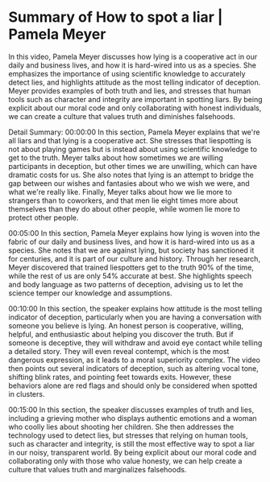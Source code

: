 # Summary of How to spot a liar | Pamela Meyer

In this video, Pamela Meyer discusses how lying is a cooperative act in our daily and business lives, and how it is hard-wired into us as a species. She emphasizes the importance of using scientific knowledge to accurately detect lies, and highlights attitude as the most telling indicator of deception. Meyer provides examples of both truth and lies, and stresses that human tools such as character and integrity are important in spotting liars. By being explicit about our moral code and only collaborating with honest individuals, we can create a culture that values truth and diminishes falsehoods.

Detail Summary: 
00:00:00
In this section, Pamela Meyer explains that we're all liars and that lying is a cooperative act. She stresses that liespotting is not about playing games but is instead about using scientific knowledge to get to the truth. Meyer talks about how sometimes we are willing participants in deception, but other times we are unwilling, which can have dramatic costs for us. She also notes that lying is an attempt to bridge the gap between our wishes and fantasies about who we wish we were, and what we're really like. Finally, Meyer talks about how we lie more to strangers than to coworkers, and that men lie eight times more about themselves than they do about other people, while women lie more to protect other people.

00:05:00
In this section, Pamela Meyer explains how lying is woven into the fabric of our daily and business lives, and how it is hard-wired into us as a species. She notes that we are against lying, but society has sanctioned it for centuries, and it is part of our culture and history. Through her research, Meyer discovered that trained liespotters get to the truth 90% of the time, while the rest of us are only 54% accurate at best. She highlights speech and body language as two patterns of deception, advising us to let the science temper our knowledge and assumptions.

00:10:00
In this section, the speaker explains how attitude is the most telling indicator of deception, particularly when you are having a conversation with someone you believe is lying. An honest person is cooperative, willing, helpful, and enthusiastic about helping you discover the truth. But if someone is deceptive, they will withdraw and avoid eye contact while telling a detailed story. They will even reveal contempt, which is the most dangerous expression, as it leads to a moral superiority complex. The video then points out several indicators of deception, such as altering vocal tone, shifting blink rates, and pointing feet towards exits. However, these behaviors alone are red flags and should only be considered when spotted in clusters.

00:15:00
In this section, the speaker discusses examples of truth and lies, including a grieving mother who displays authentic emotions and a woman who coolly lies about shooting her children. She then addresses the technology used to detect lies, but stresses that relying on human tools, such as character and integrity, is still the most effective way to spot a liar in our noisy, transparent world. By being explicit about our moral code and collaborating only with those who value honesty, we can help create a culture that values truth and marginalizes falsehoods.

